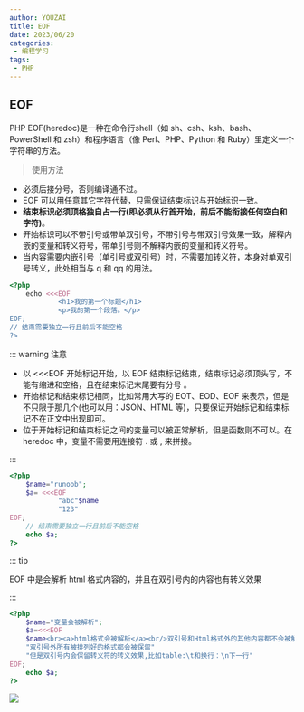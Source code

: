 ```yaml
---
author: YOUZAI
title: EOF
date: 2023/06/20
categories:
 - 编程学习
tags:
 - PHP
---
```


## EOF

PHP EOF(heredoc)是一种在命令行shell（如 sh、csh、ksh、bash、PowerShell 和 zsh）和程序语言（像 Perl、PHP、Python 和 Ruby）里定义一个字符串的方法。

> 使用方法

* 必须后接分号，否则编译通不过。
* EOF 可以用任意其它字符代替，只需保证结束标识与开始标识一致。
* **结束标识必须顶格独自占一行(即必须从行首开始，前后不能衔接任何空白和字符)**。
* 开始标识可以不带引号或带单双引号，不带引号与带双引号效果一致，解释内嵌的变量和转义符号，带单引号则不解释内嵌的变量和转义符号。
* 当内容需要内嵌引号（单引号或双引号）时，不需要加转义符，本身对单双引号转义，此处相当与 q 和 qq 的用法。

```php
<?php  
	echo <<<EOF
	        <h1>我的第一个标题</h1>  
	        <p>我的第一个段落。</p>  
EOF;  
// 结束需要独立一行且前后不能空格  
?>
```

::: warning 注意

* 以 <<<EOF 开始标记开始，以 EOF 结束标记结束，结束标记必须顶头写，不能有缩进和空格，且在结束标记末尾要有分号 。
* 开始标记和结束标记相同，比如常用大写的 EOT、EOD、EOF 来表示，但是不只限于那几个(也可以用：JSON、HTML 等)，只要保证开始标记和结束标记不在正文中出现即可。
* 位于开始标记和结束标记之间的变量可以被正常解析，但是函数则不可以。在 heredoc 中，变量不需要用连接符 . 或 , 来拼接。

:::

```php
<?php
	$name="runoob";
	$a= <<<EOF
	        "abc"$name
	        "123"
EOF;
	// 结束需要独立一行且前后不能空格
	echo $a;
?>
```

::: tip

EOF 中是会解析 html 格式内容的，并且在双引号内的内容也有转义效果

:::

```php
<?php
	$name="变量会被解析";
	$a=<<<EOF
	$name<br><a>html格式会被解析</a><br/>双引号和Html格式外的其他内容都不会被解析
	"双引号外所有被排列好的格式都会被保留"
	"但是双引号内会保留转义符的转义效果,比如table:\t和换行：\n下一行"
EOF;
	echo $a;
?>
```

![](/images/image_20221103103948.png)
